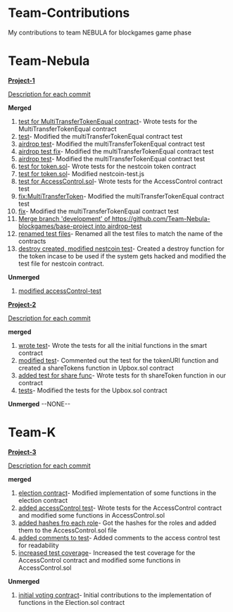 # Team-Contributions
My contributions to team NEBULA for blockgames game phase

# Team-Nebula
[**Project-1**](https://github.com/Team-Nebula-blockgames/base-project.git)

<ins>Description for each commit</ins> 

**Merged**
1. [test for MultiTransferTokenEqual contract](https://github.com/Team-Nebula-blockgames/base-project/commit/b020ab824f11a08c514b4103ce1e72692163b103)- Wrote tests for the MultiTransferTokenEqual contract
2. [test](https://github.com/Team-Nebula-blockgames/base-project/commit/5d8d7841a90a9064581aad7d588d7ba013e71c5c)- Modified the multiTransferTokenEqual contract test
3.  [airdrop test](https://github.com/Team-Nebula-blockgames/base-project/commit/a627e19adf3939810606b6ec3e06c16a50c5eb47)- Modified the multiTransferTokenEqual contract test
4.  [airdrop test fix](https://github.com/Team-Nebula-blockgames/base-project/commit/384904d3f94d1b624009699eae46e11b2064b40b)- Modified the multiTransferTokenEqual contract test
5.  [airdrop test](https://github.com/Team-Nebula-blockgames/base-project/commit/22e1a631721c1a03b99a4d890d4fa02c0ed681d0)- Modified the multiTransferTokenEqual contract test
6.  [test for token.sol](https://github.com/Team-Nebula-blockgames/base-project/commit/adc453353d22f00a49bd0187499cfefd48670657)- Wrote tests for the nestcoin token contract
7.  [test for token.sol](https://github.com/Team-Nebula-blockgames/base-project/commit/61cd84c41ebef6b6e4fdb3b62141ce3d86771eee)- Modified nestcoin-test.js
8.  [test for AccessControl.sol](https://github.com/Team-Nebula-blockgames/base-project/commit/b869405c32119ddbcf4206d4e6d970abfab10209)- Wrote tests for the AccessControl contract test
9.  [fix:MultiTransferToken](https://github.com/Team-Nebula-blockgames/base-project/commit/2091d076174a341725841f19fde500244cd9cbe8)- Modified the multiTransferTokenEqual contract test
10.  [fix](https://github.com/Team-Nebula-blockgames/base-project/commit/7ff1f255f62c1d8dfda3185912657287b283bc28)- Modified the multiTransferTokenEqual contract test
11.  [Merge branch 'development' of https://github.com/Team-Nebula-blockgames/base-project into airdrop-test](https://github.com/Team-Nebula-blockgames/base-project/commit/f0590a3fdec1b1fe52ce2e2e2cb9a142238e1f3b)
12.  [renamed test files](https://github.com/Team-Nebula-blockgames/base-project/commit/7d48ebecf102e884da7d7ad3556332208b232988)- Renamed all the test files to match the name of the contracts
13. [destroy created, modified nestcoin test](https://github.com/Team-Nebula-blockgames/base-project/commit/ccefe63a237a7f08dd6412c3c3fbd16f8093bc16)- Created a destroy function for the token incase to be used if the system gets hacked and modified the test file for nestcoin contract.

**Unmerged**
1. [modified accessControl-test](https://github.com/Team-Nebula-blockgames/base-project/commit/0a8519d26f88f81f3086cd9c8c5911dfa3e5390c)



[**Project-2**](https://github.com/Team-Nebula-blockgames/Project-2.git)

<ins>Description for each commit</ins>

**merged**
1. [wrote test](https://github.com/Team-Nebula-blockgames/Project-2/commit/f9af18f411eab9642bb62f807583dc1bc49265bc)- Wrote the tests for all the initial functions in the smart contract
2. [modified test](https://github.com/Team-Nebula-blockgames/Project-2/commit/87695d6428dd1420875f845dd9737d8a855e25ae)- Commented out the test for the tokenURI function and created a shareTokens function in Upbox.sol contract
3. [added test for share func](https://github.com/Team-Nebula-blockgames/Project-2/commit/b16e84451484cbeaeb5098252dc6ee5ce4033ae3)- Wrote tests for th shareToken function in our contract
4. [tests](https://github.com/Team-Nebula-blockgames/Project-2/commit/3839ce211b1103940521bd456f373c6d4e47317b)- Modified the tests for the Upbox.sol contract

**Unmerged**
--NONE--


# Team-K
[**Project-3**](https://github.com/Team-K-blockgames/Project-3.git)

<ins>Description for each commit</ins> 

**merged**
1. [election contract](https://github.com/Team-K-blockgames/Project-3/commit/174d091ede6b19665588e7cf9d1d1f8a0e76ccf5)- Modified implementation of some functions in the election contract
2. [added accessControl test](https://github.com/Team-K-blockgames/Project-3/commit/ceb3295872c166360f0a85aec65e02dd3973ff0f)- Wrote tests for the AccessControl contract and modified some functions in AccessControl.sol
3. [added hashes fro each role](https://github.com/Team-K-blockgames/Project-3/commit/e543862fc4e413770ba77cea11183a91ca249293)- Got the hashes for the roles and added them to the AccessControl.sol file
4. [added comments to test](https://github.com/Team-K-blockgames/Project-3/commit/af73d621a613d7f006a39ebd597b9c2c7e67c559)- Added comments to the access control test for readability
5. [increased test coverage](https://github.com/Team-K-blockgames/Project-3/commit/e6ce449cdaea181f45566b8815bf90779b01d047)- Increased the test coverage for the AccessControl contract and modified some functions in AccessControl.sol

**Unmerged**
1. [initial voting contract](https://github.com/Team-K-blockgames/Project-3/commit/8a150311dbad6400609a9ce7dd83b2f3868c477f)- Initial contributions to the implementation of functions in the Election.sol contract
